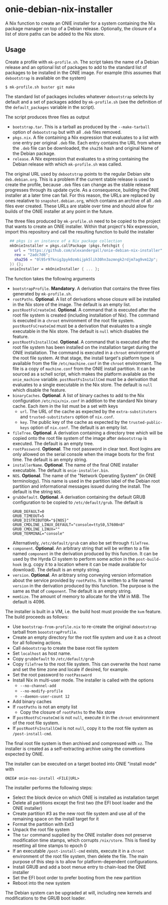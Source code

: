 # onie-debian-nix-installer

A Nix function to create an ONIE installer for a system containing the
Nix package manager on top of a Debian release. Optionally, the
closure of a list of store paths can be added to the Nix store.

## Usage

Create a profile with `mk-profile.sh`. The script takes the name of a
Debian release and an optional list of packages to add to the standard
list of packages to be installed in the ONIE image. For example (this
assumes that `debootstrap` is available on the system)

```
$ mk-profile.sh buster git make
```

The standard list of packages includes whatever `debootstrap` selects
by default and a set of packages added by `mk-profile.sh` (see the
definition of the `default_packages` variable in the script).

The script produces three files as output

   * `bootstrap.tar`. This is a tarball as produced by the
     `--make-tarball` option of `debootstrap` but with all `.deb`
     files removed.
   * `pkgs.nix`. A file containing a Nix expression that evaluates to
     a list with one entry per original `.deb` file. Each entry
     contains the URL from where the `.deb` file can be downloaded,
     the `sha256` hash and original Name of the Debian package.
   * `release`. A Nix expression that evaluates to a string containing
     the Debian release with which `mk-profile.sh` was called.

The original URL used by `debootstrap` points to the regular Debian
site `deb.debian.org`. This is a problem if the current stable release
is used to create the profile, because `.deb` files can change as the
stable release progresses through its update cycle.  As a consequence,
building the ONIE installer at a later time can fail.  For this
reason, the URLs are replaced by ones realative to
`snapshot.debian.org`, which contains an archive of all `.deb` files
ever created.  These URLs are stable over time and should allow for
builds of the ONIE installer at any point in the future.

The three files produced by `mk-profile.sh` need to be copied to the
project that wants to create an ONIE installer.  Within that project's
Nix expression, import this repository and call the resulting function
to build the installer

```Nix
  ## pkgs is an instance of a Nix package collection
  mkOnieInstaller = pkgs.callPackage (pkgs.fetchgit {
    url = "https://github.com/alexandergall/onie-debian-nix-installer";
    rev = "2adc7d6";
    sha256 = "0l95r97knig3pyk0zmbijpk5lih30hn3azmngk2rdjm7ag9vm12p";
  }) {};
  onieInstaller = mkOnieInstaller { ... };
```
The function takes the following arguments

   * `bootstrapProfile`. **Mandatory**. A derivation that contains the
     three files generated by `mk-profile.sh`.
   * `rootPaths`. **Optional**. A list of derivations whose closure
     will be installed in the Nix store of the image. The default is
     an empty list.
   * `postRootFsCreateCmd`. **Optional**. A command that is executed
     after the root file system is created (including installation of
     Nix). The command is executed in a `chroot` environment of the
     root file system. `postRootFsCreateCmd` must be a derivation that
     evaluates to a single executable in the Nix store.  The default
     is `null` which disables the feature.
   * `postRootFsInstallCmd`. **Optional**. A command that is executed
     after the root file system has been installed on the installation
     target during the ONIE installation. The command is executed in a
     `chroot` environment of the root file system.  At that stage, the
     install target's platform type is available from the file
     `/etc/machine.conf` in the `chroot` environment. The file is a
     copy of `machine.conf` from the ONIE install partition. It can be
     sourced as a schell script, which makes the platform available as
     the `onie_machine` variable.  `postRootFsInstallCmd` must be a
     derivation that evaluates to a single executable in the Nix
     store.  The default is `null` which disable the feature.
   * `binaryCaches`. **Optional**. A list of binary caches to add to
     the Nix configuration `/etc/nix/nix.conf` in addition to the
     standard Nix binary cache. Each item in the list must be a set
     with keys
     * `url`. The URL of the cache as expected by the
       `extra-substituters` and `trusted-substituters` option of
       `nix.conf`.
     * `key`. The public key of the cache as expected by the
       `trusted-public-keys` option of `nix.conf`.
     The default is an empty list.
   * `fileTree`. **Optional**. A derivation containing a directory
     tree which will be copied onto the root file system of the image
     after `debootstrap` is executed. The default is an empty tree.
   * `rootPassword`. **Optional**. The root password in clear
     text. Root logins are only allowed on the serial console when the
     image boots for the first time. The default is an empty string.
   * `installerName`. **Optional**. The name of the final ONIE
     installer executable. The default is `onie-installer.bin`.
   * `NOS`. **Optional**. The name of the "Network Operating System"
     (in ONIE terminology). This name is used in the partition label
     of the Debian root partition and informational messages issued
     during the install. The default is the string `NOS`.
   * `grubDefault`. **Optional**. A derivation containing the default
     GRUB configuration to be copied to `/etc/default/grub`.  The default is
     ```
     GRUB_DEFAULT=0
     GRUB_TIMEOUT=5
     GRUB_DISTRIBUTOR="${NOS}"
     GRUB_CMDLINE_LINUX_DEFAULT="console=ttyS0,57600n8"
     GRUB_CMDLINE_LINUX=""
     GRUB_TERMINAL="console"
     ```
     Alternatively, `/etc/default/grub` can also be set through
     `fileTree`.
   * `component`. **Optional**. An arbitrary string that will be
     written to a file named `component` in the derivation produced by
     this function. It can be used by the Hyrda CI system to perform
     some action in the `post-build-hook` (e.g. copy it to a location
     where it can be made available for download). The default is an
     empty string.
   * `version`. **Optional**. An aribtrary sring conveying version
     information about the service provided by `rootPaths`. It is
     written to a file named `version` in the derivation produced by
     this function. The purpose is the same as that of
     `component`. The default is an empty string.
   * `memSize`. The amount of memory to allocate for the VM in MiB.
     The default is 4096.

The installer is built in a VM, i.e. the build host must provide the
`kvm` feature. The build proceeds as follows:

   * Use `bootstrap-from-profile.nix` to re-create the original
     `debootstrap` tarball from `boootstrapProfile`.
   * Create an empty directory for the root file system and use it as
     a chroot for all following actions.
   * Call `debootstrap` to create the base root file system
   * Set `localhost` as host name.
   * Copy `grubDefault` to `/etc/default/grub`
   * Copy `fileTree` to the root file system. This can overwrite the
     host name and set the time zone and locale if desired, for
     example.
   * Set the root password to `rootPassword`
   * Install Nix in multi-user mode. The installer is called with the
     options
        * `--no-channel-add`
        * `--no-modify-profile`
        * `--daemon-user-count 12`
   * Add binary caches
   * If `rootPaths` is not an empty list
      * Copy the closure of `rootPaths` to the Nix store
   * If `postRootFsCreateCmd` is not `null`, execute it in the
     `chroot` environment of the root file system.
   * If `postRootFsInstallCmd` is not `null`, copy it to the
     root file system as `/post-install-cmd`.

The final root file system is then archived and compressed with
`xz`. The installer is created as a self-extracting archive using the
convetions expected by ONIE.

The installer can be executed on a target booted into ONIE "install
mode" with

```
ONIE# onie-nos-install <FILE|URL>
```

The installer performs the following steps:

   * Select the block device on which ONIE is installed as
     installation target
   * Delete all partitions except the first two (the EFI boot loader
     and the ONIE installer)
   * Create partition #3 as the new root file system and use all of
     the remaining space on the install target for it
   * Format the partition with Ext3
   * Unpack the root file system
   * The `tar` command supplied by the ONIE installer does not
     preserve modification time stamps, which corrupts `/nix/store`.
     This is fixed by resetting all time stamps to epoch 0
   * If an executable `/post-install-cmd` exists, execute it in a
     `chroot` environment of the root file system, then delete the
     file. The main purpose of this step is to allow for
     platform-dependent configurations.
   * Install GRUB and add a boot menue entry to chain-load the ONIE
     installer
   * Set the EFI boot order to prefer booting from the new partition
   * Reboot into the new system

The Debian system can be upgraded at will, including new kernels and
modifications to the GRUB boot loader.
